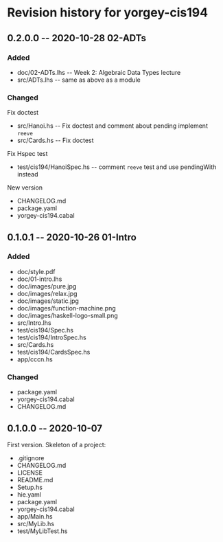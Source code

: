 # Revision history for yorgey-cis194

## 0.2.0.0 -- 2020-10-28 02-ADTs

### Added

* doc/02-ADTs.lhs       -- Week 2: Algebraic Data Types lecture 
* src/ADTs.lhs          -- same as above as a module

### Changed 

Fix doctest

* src/Hanoi.hs                  -- Fix doctest and comment about pending implement `reeve`
* src/Cards.hs                  -- Fix doctest

Fix Hspec test

* test/cis194/HanoiSpec.hs      -- comment `reeve` test and use pendingWith instead

New version 

* CHANGELOG.md
* package.yaml
* yorgey-cis194.cabal

## 0.1.0.1 -- 2020-10-26 01-Intro

### Added
* doc/style.pdf
* doc/01-intro.lhs
* doc/images/pure.jpg
* doc/images/relax.jpg
* doc/images/static.jpg
* doc/images/function-machine.png
* doc/images/haskell-logo-small.png
* src/Intro.lhs
* test/cis194/Spec.hs
* test/cis194/IntroSpec.hs
* src/Cards.hs
* test/cis194/CardsSpec.hs
* app/cccn.hs

### Changed
* package.yaml
* yorgey-cis194.cabal
* CHANGELOG.md

## 0.1.0.0 -- 2020-10-07

First version. Skeleton of a project:

* .gitignore
* CHANGELOG.md
* LICENSE
* README.md
* Setup.hs
* hie.yaml
* package.yaml
* yorgey-cis194.cabal
* app/Main.hs
* src/MyLib.hs
* test/MyLibTest.hs
